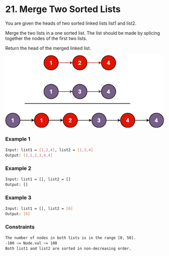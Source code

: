 # 21. Merge Two Sorted Lists

You are given the heads of two sorted linked lists list1 and list2.

Merge the two lists in a one sorted list. The list should be made by splicing together the nodes of the first two lists.

Return the head of the merged linked list.

[![merge_ex1](merge_ex1.jpg)]()
### Example 1
```sh
Input: list1 = [1,2,4], list2 = [1,3,4]
Output: [1,1,2,3,4,4]
```

### Example 2
```sh
Input: list1 = [], list2 = []
Output: []
```

### Example 3
```sh
Input: list1 = [], list2 = [0]
Output: [0]
```

### Constraints
```sh
The number of nodes in both lists is in the range [0, 50].
-100 <= Node.val <= 100
Both list1 and list2 are sorted in non-decreasing order.
```

